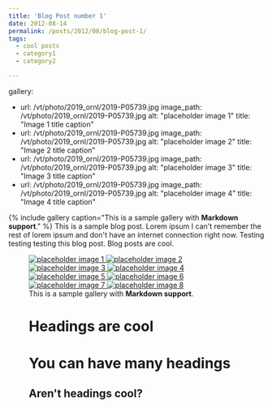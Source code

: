 ```yaml
---
title: 'Blog Post number 1'
date: 2012-08-14
permalink: /posts/2012/08/blog-post-1/
tags:
  - cool posts
  - category1
  - category2

---
```


gallery:
- url: /vt/photo/2019_ornl/2019-P05739.jpg
  image_path: /vt/photo/2019_ornl/2019-P05739.jpg
  alt: "placeholder image 1"
  title: "Image 1 title caption"
- url: /vt/photo/2019_ornl/2019-P05739.jpg
  image_path: /vt/photo/2019_ornl/2019-P05739.jpg
  alt: "placeholder image 2"
  title: "Image 2 title caption"
- url: /vt/photo/2019_ornl/2019-P05739.jpg
  image_path: /vt/photo/2019_ornl/2019-P05739.jpg
  alt: "placeholder image 3"
  title: "Image 3 title caption"
- url: /vt/photo/2019_ornl/2019-P05739.jpg
  image_path: /vt/photo/2019_ornl/2019-P05739.jpg
  alt: "placeholder image 4"
  title: "Image 4 title caption"


{% include gallery caption="This is a sample gallery with **Markdown support**." %}
This is a sample blog post. Lorem ipsum I can't remember the rest of lorem ipsum and don't have an internet connection right now. Testing testing testing this blog post. Blog posts are cool.
<figure class="half full ">
  <a href="/vt/photo/2019_ornl/2019-P05739.jpg" title="Image 1 title caption">
    <img src="/vt/photo/2019_ornl/2019-P05739.jpg" alt="placeholder image 1" />
  </a>
  <a href="/vt/photo/2019_ornl/2019-P06651.jpg" title="Image 2 title caption">
    <img src="/vt/photo/2019_ornl/2019-P06651.jpg" alt="placeholder image 2" />
  </a>
  <a href="/vt/photo/2019_ornl/group-2019.jpg" title="Image 3 title caption">
      <img src="/vt/photo/2019_ornl/group-2019.jpg" alt="placeholder image 3" />
  </a>
  <a href="/vt/photo/2019_ornl/IMG_3477.JPG" title="Image 4 title caption">
      <img src="/vt/photo/2019_ornl/IMG_3477.JPG" alt="placeholder image 4" />
  </a>
  <a href="/vt/photo/2019_ornl/IMG_3503.JPG" title="Image 5 title caption">
      <img src="/vt/photo/2019_ornl/IMG_3503.JPG" alt="placeholder image 5" />
  </a>
  <a href="/vt/photo/2019_ornl/IMG_3537.JPG" title="Image 6 title caption">
      <img src="/vt/photo/2019_ornl/IMG_3437.JPG" alt="placeholder image 6" />
  </a>
  <a href="/vt/photo/2019_ornl/IMG_3539.JPG" title="Image 7 title caption">
      <img src="/vt/photo/2019_ornl/IMG_3539.JPG" alt="placeholder image 7" />
  </a>
  <a href="/vt/photo/2019_ornl/IMG_3541.JPG" title="Image 8 title caption">
      <img src="/vt/photo/2019_ornl/IMG_3541.JPG" alt="placeholder image 8" />
  </a>
  <figcaption>This is a sample gallery with <strong>Markdown support</strong>. </figcaption>

Headings are cool
======

You can have many headings
======

Aren't headings cool?
------